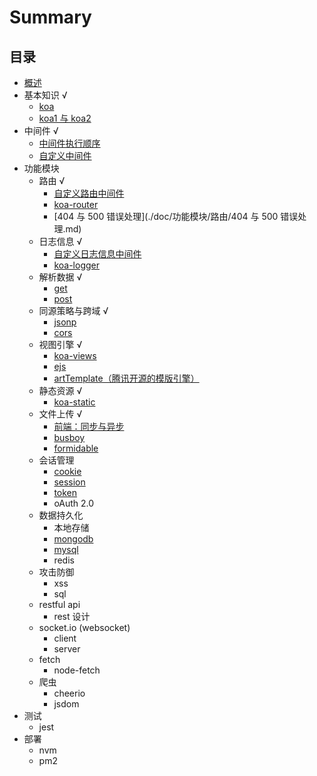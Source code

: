 # Summary

## 目录

* [概述](README.md)
* 基本知识 √
  * [koa](./doc/基本知识/koa.md)
  * [koa1 与 koa2](./doc/基本知识/koa1与koa2.md)
* 中间件 √
  * [中间件执行顺序](./doc/中间件/中间件执行顺序.md)
  * [自定义中间件](./doc/中间件/自定义中间件.md)
* 功能模块
  * 路由 √
    * [自定义路由中间件](./doc/功能模块/路由/自定义路由中间件.md)
    * [koa-router](./doc/功能模块/路由/koa-router.md)
    * [404 与 500 错误处理](./doc/功能模块/路由/404 与 500 错误处理.md)
  * 日志信息 √
    * [自定义日志信息中间件](./doc/功能模块/日志信息/自定义日志信息中间件.md)
    * [koa-logger](./doc/功能模块/日志信息/koa-logger.md)
  * 解析数据 √
    * [get](./doc/功能模块/解析数据/get.md)
    * [post](./doc/功能模块/解析数据/post.md)
  * 同源策略与跨域 √
    * [jsonp](./doc/功能模块/同源策略与跨域/jsonp.md)
    * [cors](./doc/功能模块/同源策略与跨域/cors.md)
  * 视图引擎 √
    * [koa-views](./doc/功能模块/视图引擎/koa-views.md)
    * [ejs](./doc/功能模块/视图引擎/ejs.md)
    * [artTemplate（腾讯开源的模版引擎）](./doc/功能模块/视图引擎/artTemplate.md)
  * 静态资源 √
    * [koa-static](./doc/功能模块/静态资源/koa-static.md)
  * 文件上传 √
    * [前端：同步与异步](./doc/功能模块/文件上传/前端：同步与异步.md)
    * [busboy](./doc/功能模块/文件上传/busboy.md)
    * [formidable](./doc/功能模块/文件上传/formidable.md)
  * 会话管理
    * [cookie](./doc/功能模块/会话管理/cookie.md)
    * [session](./doc/功能模块/会话管理/session.md)
    * [token](./doc/功能模块/会话管理/token.md)
    * oAuth 2.0
  * 数据持久化
    * 本地存储
    * [mongodb](./doc/功能模块/数据持久化/mongodb.md)
    * [mysql](./doc/功能模块/数据持久化/mysql.md)
    * redis
  * 攻击防御
    * xss
    * sql
  * restful api
    * rest 设计
  * socket.io \(websocket\)
    * client
    * server
  * fetch
    * node-fetch
  * 爬虫
    * cheerio
    * jsdom
* 测试
  * jest
* 部署
  * nvm
  * pm2


